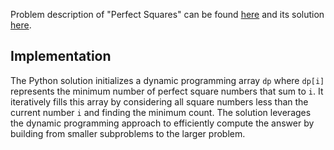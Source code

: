Problem description of "Perfect Squares" can be found [here](https://leetcode.com/problems/perfect-squares/) and its solution [here](https://github.com/aurimas13/LeetCode-HackerRank-MAANG/blob/main/LeetCode/Python%20Solutions/Perfect%20Squares/perfect.py).

## Implementation

The Python solution initializes a dynamic programming array `dp` where `dp[i]` represents the minimum number of perfect square numbers that sum to `i`. It iteratively fills this array by considering all square numbers less than the current number `i` and finding the minimum count. The solution leverages the dynamic programming approach to efficiently compute the answer by building from smaller subproblems to the larger problem.